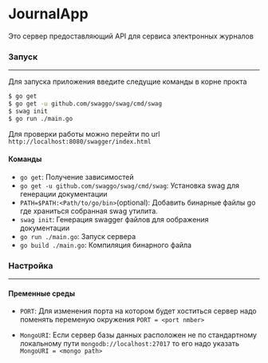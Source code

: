 # JournalApp

Это сервер предоставляющий API для сервиса электронных журналов

### Запуск

---

Для запуска приложения введите следущие команды в корне прокта

```sh
$ go get
$ go get -u github.com/swaggo/swag/cmd/swag
$ swag init
$ go run ./main.go
```

Для проверки работы можно перейти по url `http://localhost:8080/swagger/index.html`

#### Команды

- `go get`: Получение зависимостей
- `go get -u github.com/swaggo/swag/cmd/swag`: Установка swag для генерации документации
- `PATH=$PATH:<Path/to/go/bin>`(optional): Добавить бинарные файлы go где храниться собранная swag утилита.
- `swag init`: Генерация swagger файлов для оображения документации
- `go run ./main.go`: Запуск сервера
- `go build ./main.go`: Компиляция бинарного файла

### Настройка

---

#### Пременные среды

- `PORT`: Для изменения порта на котором будет хоститься сервер надо поменять переменую окружения `PORT = <port nmber>`

- `MongoURI`: Если сервер базы данных расположен не по стандартному локальному пути `mongodb://localhost:27017` то его надо указать `MongoURI = <mongo path>`

